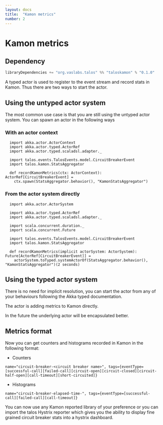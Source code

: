 ```yaml
---
layout: docs
title:  "Kamon metrics"
number: 2
---
```


# Kamon metrics


## Dependency

```scala
libraryDependencies += "org.vaslabs.talos" %% "taloskamon" % "0.1.0"
```

A typed actor is used to register to the event stream and record stats in Kamon. Thus there are 
two ways to start the actor. 

## Using the untyped actor system

The most common use case is that you are still using the untyped actor system. You can spawn 
an actor in the following ways

### With an actor context
```tut:silent
  import akka.actor.ActorContext
  import akka.actor.typed.ActorRef
  import akka.actor.typed.scaladsl.adapter._

  import talos.events.TalosEvents.model.CircuitBreakerEvent
  import talos.kamon.StatsAggregator
  
  def recordKamonMetrics(ctx: ActorContext): ActorRef[CircuitBreakerEvent] =
    ctx.spawn(StatsAggregator.behavior(), "KamonStatsAggregator")
```

### From the actor system directly

```tut:silent
  import akka.actor.ActorSystem
  
  import akka.actor.typed.ActorRef
  import akka.actor.typed.scaladsl.adapter._
  
  import scala.concurrent.duration._
  import scala.concurrent.Future
  
  import talos.events.TalosEvents.model.CircuitBreakerEvent
  import talos.kamon.StatsAggregator

  def recordKamonMetrics(implicit actorSystem: ActorSystem): Future[ActorRef[CircuitBreakerEvent]] =
    actorSystem.toTyped.systemActorOf(StatsAggregator.behavior(), "KamonStatsAggregator")(2 seconds)
```

## Using the typed actor system

There is no need for implicit resolution, you can start the actor from any of your behaviours following 
the Akka typed documentation.

The actor is adding metrics to Kamon directly. 

In the future the underlying actor will be encapsulated better.

## Metrics format

Now you can get counters and histograms recorded in Kamon in the following format:
- Counters

`name="circuit-breaker-<circuit breaker name>", tags={eventType=[successful-call][failed-call][circuit-open][circuit-closed][circuit-half-open][call-timeout][short-circuited]}`

- Histograms

`name="circuit-breaker-elapsed-time-", tags={eventType=[successful-call][failed-call][call-timeout]}`

You can now use any Kamon reported library of your preference or you can import the talos Hystrix reporter which gives you the ability to display fine grained circuit breaker stats into a hystrix dashboard.
